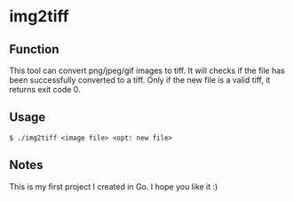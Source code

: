 # img2tiff

## Function
This tool can convert png/jpeg/gif images to tiff. 
It will checks if the file has been successfully converted to a tiff. Only if the new file is a valid tiff, it returns exit code 0.

## Usage
```
$ ./img2tiff <image file> <opt: new file>
```

## Notes
This is my first project I created in Go. I hope you like it :)
